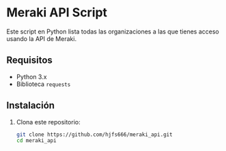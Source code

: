 # Meraki API Script

Este script en Python lista todas las organizaciones a las que tienes acceso usando la API de Meraki.

## Requisitos

- Python 3.x
- Biblioteca `requests`

## Instalación

1. Clona este repositorio:
   ```sh
   git clone https://github.com/hjfs666/meraki_api.git
   cd meraki_api